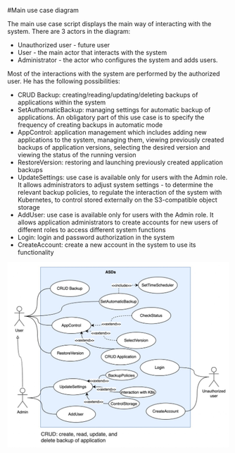 #Main use case diagram

The main use case script displays the main way of interacting with the system. There are 3 actors in the diagram:
* Unauthorized user - future user
* User - the main actor that interacts with the system
* Administrator - the actor who configures the system and adds users.

Most of the interactions with the system are performed by the authorized user. He has the following possibilities:
*  CRUD Backup: creating/reading/updating/deleting backups of applications within the system
*  SetAuthomaticBackup:  managing settings for automatic backup of applications. An obligatory part of this use case is to specify the frequency of creating backups in automatic mode
*  AppControl: application management which includes adding new applications to the system, managing them, viewing previously created backups of application versions, selecting the desired version and viewing the status of the running version
*  RestoreVersion: restoring and launching previously created application backups
*  UpdateSettings: use case is available only for users with the Admin role. It allows administrators to adjust system settings - to determine the relevant backup policies, to regulate the interaction of the system with Kubernetes, to control stored externally on the S3-compatible object storage
*  AddUser: use case is available only for users with the Admin role. It allows application administrators to create accounts for new users of different roles to access different system functions
*  Login: login and password authorization in the system
*  CreateAccount: сreate a new account in the system to use its functionality

![image](hometasks/task_6/img/main_use_case.jpg)